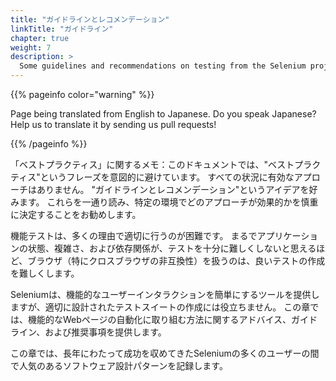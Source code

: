 ```yaml
---
title: "ガイドラインとレコメンデーション"
linkTitle: "ガイドライン"
chapter: true
weight: 7
description: >
  Some guidelines and recommendations on testing from the Selenium project.
---
```


{{% pageinfo color="warning" %}}
<p class="lead">
   <i class="fas fa-language display-4"></i> 
   Page being translated from 
   English to Japanese. Do you speak Japanese? Help us to translate
   it by sending us pull requests!
</p>
{{% /pageinfo %}}

「ベストプラクティス」に関するメモ：このドキュメントでは、"ベストプラクティス"というフレーズを意図的に避けています。
すべての状況に有効なアプローチはありません。
"ガイドラインとレコメンデーション"というアイデアを好みます。
これらを一通り読み、特定の環境でどのアプローチが効果的かを慎重に決定することをお勧めします。

機能テストは、多くの理由で適切に行うのが困難です。
まるでアプリケーションの状態、複雑さ、および依存関係が、テストを十分に難しくしないと思えるほど、ブラウザ（特にクロスブラウザの非互換性）を扱うのは、良いテストの作成を難しくします。

Seleniumは、機能的なユーザーインタラクションを簡単にするツールを提供しますが、適切に設計されたテストスイートの作成には役立ちません。
この章では、機能的なWebページの自動化に取り組む方法に関するアドバイス、ガイドライン、および推奨事項を提供します。

この章では、長年にわたって成功を収めてきたSeleniumの多くのユーザーの間で人気のあるソフトウェア設計パターンを記録します。
